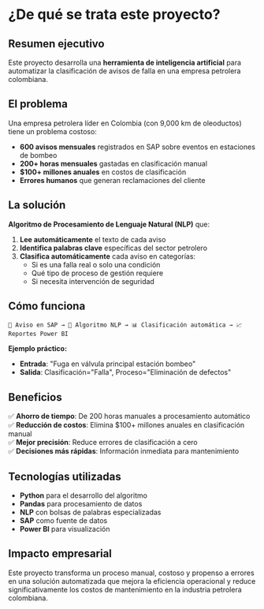 # ¿De qué se trata este proyecto?

## Resumen ejecutivo

Este proyecto desarrolla una **herramienta de inteligencia artificial** para automatizar la clasificación de avisos de falla en una empresa petrolera colombiana.

## El problema

Una empresa petrolera líder en Colombia (con 9,000 km de oleoductos) tiene un problema costoso:

- **600 avisos mensuales** registrados en SAP sobre eventos en estaciones de bombeo
- **200+ horas mensuales** gastadas en clasificación manual
- **$100+ millones anuales** en costos de clasificación
- **Errores humanos** que generan reclamaciones del cliente

## La solución

**Algoritmo de Procesamiento de Lenguaje Natural (NLP)** que:

1. **Lee automáticamente** el texto de cada aviso
2. **Identifica palabras clave** específicas del sector petrolero
3. **Clasifica automáticamente** cada aviso en categorías:
   - Si es una falla real o solo una condición
   - Qué tipo de proceso de gestión requiere
   - Si necesita intervención de seguridad

## Cómo funciona

```
📄 Aviso en SAP → 🤖 Algoritmo NLP → 📊 Clasificación automática → 📈 Reportes Power BI
```

**Ejemplo práctico:**
- **Entrada**: "Fuga en válvula principal estación bombeo"
- **Salida**: Clasificación="Falla", Proceso="Eliminación de defectos"

## Beneficios

✅ **Ahorro de tiempo**: De 200 horas manuales a procesamiento automático  
✅ **Reducción de costos**: Elimina $100+ millones anuales en clasificación manual  
✅ **Mejor precisión**: Reduce errores de clasificación a cero  
✅ **Decisiones más rápidas**: Información inmediata para mantenimiento  

## Tecnologías utilizadas

- **Python** para el desarrollo del algoritmo
- **Pandas** para procesamiento de datos
- **NLP** con bolsas de palabras especializadas
- **SAP** como fuente de datos
- **Power BI** para visualización

## Impacto empresarial

Este proyecto transforma un proceso manual, costoso y propenso a errores en una solución automatizada que mejora la eficiencia operacional y reduce significativamente los costos de mantenimiento en la industria petrolera colombiana.
